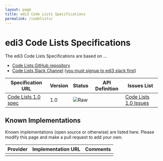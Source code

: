 ```yaml
---
layout: page
title: edi3 Code Lists Specifications
permalink: /codelists/
---
```


# edi3 Code Lists Specifications

The edi3 Code Lists Specifications are based on ...

* [Code Lists GitHub repository](https://github.com/edi3/edi3-codelists)
* [Code Lists Slack Channel](https://edi3.slack.com/messages/spec-codelists/) ([you must signup to edi3 slack first](https://chat.edi3.org/))

| Specification URL | Version | Status | API Definition | Issues List |
| ----------------- | ------  | ------ | -------------- | ----------- |
| [Code Lists 1.0 spec](http://edi3.org/specs/edi3-codelists/1.0/) | 1.0 | ![Raw](http://rfc.unprotocols.org/spec:2/COSS/raw.svg) |  |  [Code Lists 1.0 Issues](https://github.com/edi3/edi3-codelists/issues)  |

## Known Implementations

Known implementations (open source or otherwise) are listed here.  Please modify this page and make a pull request to add your own.

|Provider|Implementation URL|Comments|
|--------|------------------|--------|
|  |  |  |

